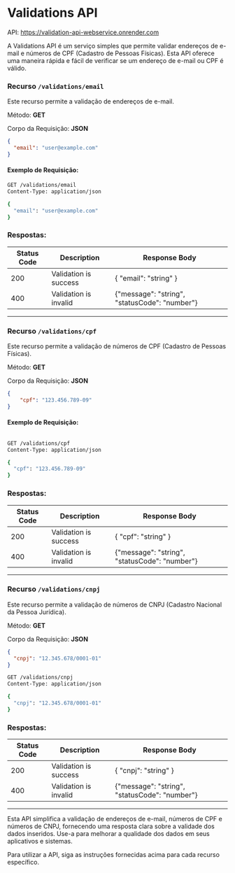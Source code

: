 # Validations API

API: https://validation-api-webservice.onrender.com

A Validations API é um serviço simples que permite validar endereços de e-mail e números de CPF (Cadastro de Pessoas Físicas). Esta API oferece uma maneira rápida e fácil de verificar se um endereço de e-mail ou CPF é válido.

### Recurso `/validations/email`

Este recurso permite a validação de endereços de e-mail.

Método: **GET**

Corpo da Requisição: **JSON**

```json
{
  "email": "user@example.com"
}

````

#### Exemplo de Requisição:

```bash
GET /validations/email
Content-Type: application/json

{
  "email": "user@example.com"
}
````


### Respostas:

| Status Code | Description | Response Body |
| --- | --- | --- |
| 200 | Validation is success | { "email": "string" }
| 400 | Validation is invalid | {"message": "string", "statusCode": "number"} |


<hr>

### Recurso `/validations/cpf`


Este recurso permite a validação de números de CPF (Cadastro de Pessoas Físicas).

Método: **GET**

Corpo da Requisição: **JSON**

````json
{
    "cpf": "123.456.789-09"
}
````

#### Exemplo de Requisição:

````bash

GET /validations/cpf
Content-Type: application/json

{
  "cpf": "123.456.789-09"
}
````

### Respostas:

| Status Code | Description | Response Body |
| --- | --- | --- |
| 200 | Validation is success | { "cpf": "string" }
| 400 | Validation is invalid | {"message": "string", "statusCode": "number"} |

<hr>

### Recurso `/validations/cnpj`

Este recurso permite a validação de números de CNPJ (Cadastro Nacional da Pessoa Jurídica).

Método: **GET**

Corpo da Requisição: **JSON**

````json
{
  "cnpj": "12.345.678/0001-01"
}
````

```` bash
GET /validations/cnpj
Content-Type: application/json

{
  "cnpj": "12.345.678/0001-01"
}
````

### Respostas:

| Status Code | Description | Response Body |
| --- | --- | --- |
| 200 | Validation is success | { "cnpj": "string" }
| 400 | Validation is invalid | {"message": "string", "statusCode": "number"} |

<hr>


Esta API simplifica a validação de endereços de e-mail, números de CPF e números de CNPJ, fornecendo uma resposta clara sobre a validade dos dados inseridos. Use-a para melhorar a qualidade dos dados em seus aplicativos e sistemas.

Para utilizar a API, siga as instruções fornecidas acima para cada recurso específico.